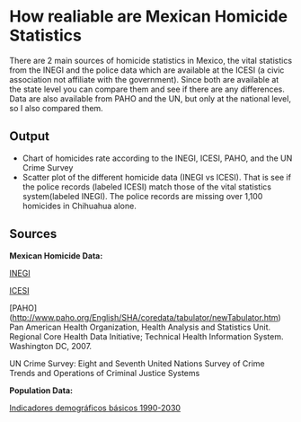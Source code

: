 ﻿How realiable are Mexican Homicide Statistics
================================================

There are 2 main sources of homicide statistics in Mexico, the vital
statistics from the INEGI and the police data which are available at
the ICESI (a civic association not affiliate with the
government). Since both are available at the state level you can
compare them and see if there are any differences.
Data are also available from PAHO and the UN, but only at the national level, so I also compared them.

Output
------
* Chart of homicides rate according to the INEGI, ICESI, PAHO, and the UN Crime Survey
* Scatter plot of the different homicide data (INEGI vs ICESI). That is see if the police records (labeled ICESI) match those of the vital statistics system(labeled INEGI). The police records are missing over 1,100 homicides in Chihuahua alone.

Sources
------
__Mexican Homicide Data:__

[INEGI](http://www.inegi.org.mx/est/contenidos/espanol/proyectos/continuas/vitales/bd/mortalidad/MortalidadGeneral.asp?s=est&c=11144)

[ICESI](http://www.icesi.org.mx/documentos/estadisticas/estadisticas/denuncias_homicidio_doloso_1997_2008.xls)

[PAHO] (http://www.paho.org/English/SHA/coredata/tabulator/newTabulator.htm) Pan American Health Organization, Health Analysis and Statistics Unit. Regional Core Health Data Initiative; Technical Health Information System. Washington DC, 2007.

UN Crime Survey: Eight and Seventh United Nations Survey of Crime Trends and Operations of Criminal Justice Systems

__Population Data:__

[Indicadores demográficos básicos 1990-2030](http://www.conapo.gob.mx/index.php?option=com_content&view=article&id=125&Itemid=203)
